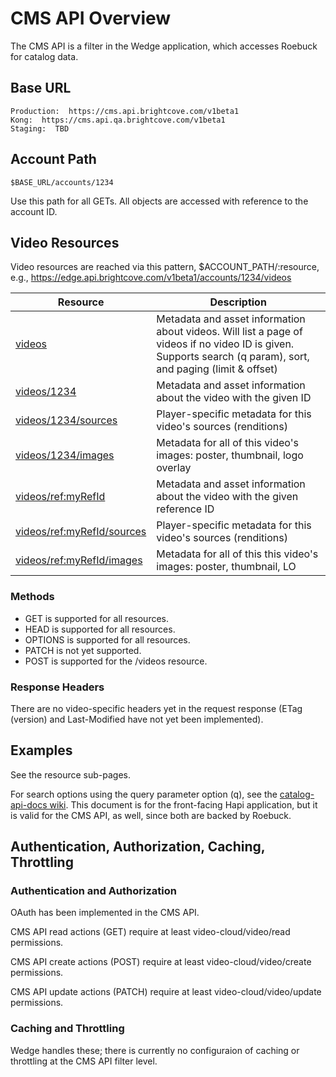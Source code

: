 # CMS API Overview

The CMS API is a filter in the Wedge application, which accesses Roebuck for catalog data.

## Base URL
    Production:  https://cms.api.brightcove.com/v1beta1
    Kong:  https://cms.api.qa.brightcove.com/v1beta1
    Staging:  TBD

## Account Path
    $BASE_URL/accounts/1234

Use this path for all GETs.  All objects are accessed with reference to the account ID.

## Video Resources
Video resources are reached via this pattern, $ACCOUNT_PATH/:resource, e.g., https://edge.api.brightcove.com/v1beta1/accounts/1234/videos

| Resource | Description |
| --- | --- |
| [videos](videos.md) | Metadata and asset information about videos. Will list a page of videos if no video ID is given.  Supports search (q param), sort, and paging (limit & offset) |
| [videos/1234](video.md) | Metadata and asset information about the video with the given ID |
| [videos/1234/sources](sources.md) | Player-specific metadata for this video's sources (renditions) |
| [videos/1234/images](images.md) | Metadata for all of this video's images: poster, thumbnail, logo overlay |
| [videos/ref:myRefId](video.md) | Metadata and asset information about the video with the given reference ID |
| [videos/ref:myRefId/sources](sources.md) | Player-specific metadata for this video's sources (renditions) |
| [videos/ref:myRefId/images](images.md) | Metadata for all of this this video's images: poster, thumbnail, LO |

### Methods
* GET is supported for all resources.
* HEAD is supported for all resources.
* OPTIONS is supported for all resources.
* PATCH is not yet supported.
* POST is supported for the /videos resource.

### Response Headers
There are no video-specific headers yet in the request response (ETag (version) and Last-Modified have not yet been implemented).

## Examples
See the resource sub-pages.

For search options using the query parameter option (q), see the [catalog-api-docs wiki](https://bithub.brightcove.com/videocloud/catalog-api-docs/wiki/Catalog-API-v1alpha3-Videos#search-videos).  This document is for the front-facing Hapi application, but it is valid for the CMS API, as well, since both are backed by Roebuck.

## Authentication, Authorization, Caching, Throttling
### Authentication and Authorization
OAuth has been implemented in the CMS API.

CMS API read actions (GET) require at least video-cloud/video/read permissions.

CMS API create actions (POST) require at least video-cloud/video/create permissions.

CMS API update actions (PATCH) require at least video-cloud/video/update permissions.

### Caching and Throttling
Wedge handles these; there is currently no configuraion of caching or throttling at the CMS API filter level.
